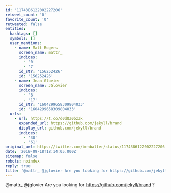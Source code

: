 ```yaml
---
id: '1174386122002227206'
retweet_count: '0'
favorite_count: '0'
retweeted: false
entities:
  hashtags: []
  symbols: []
  user_mentions:
    - name: Matt Rogers
      screen_name: mattr_
      indices:
        - '0'
        - '7'
      id_str: '156252426'
      id: '156252426'
    - name: Jean Glovier
      screen_name: JGlovier
      indices:
        - '8'
        - '17'
      id_str: '1604299658309804033'
      id: '1604299658309804033'
  urls:
    - url: https://t.co/d0dQZ0bzZk
      expanded_url: https://github.com/jekyll/brand
      display_url: github.com/jekyll/brand
      indices:
        - '38'
        - '61'
original_url: https://twitter.com/benbalter/status/1174386122002227206
date: '2019-09-18T18:14:05.000Z'
sitemap: false
robots: noindex
reply: true
title: '@mattr_ @jglovier Are you looking for https://github.com/jekyll/brand ?'
---
```


@mattr_ @jglovier Are you looking for https://github.com/jekyll/brand ?